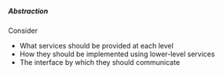 ##### Abstraction
Consider
- What services should be provided at each level
- How they should be implemented using lower-level services
- The interface by which they should communicate
